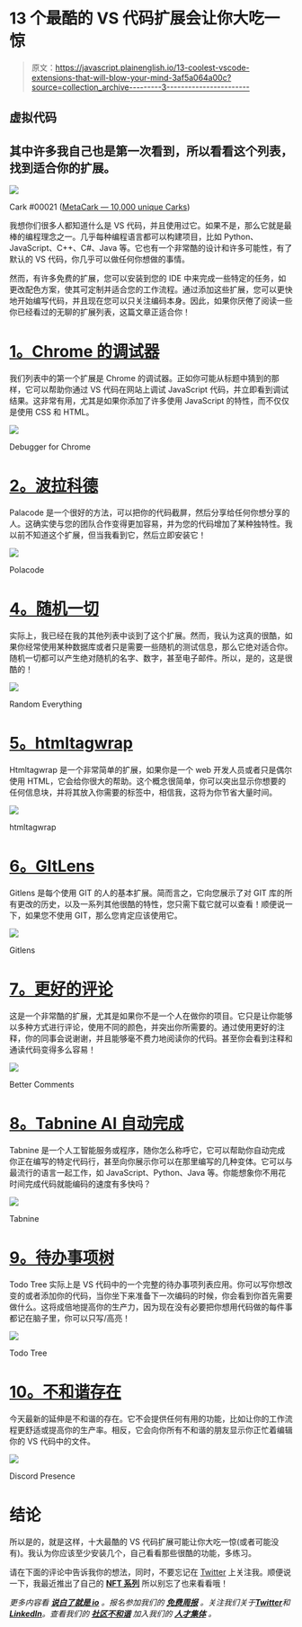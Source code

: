 # 13 个最酷的 VS 代码扩展会让你大吃一惊

> 原文：<https://javascript.plainenglish.io/13-coolest-vscode-extensions-that-will-blow-your-mind-3af5a064a00c?source=collection_archive---------3----------------------->

## 虚拟代码

## 其中许多我自己也是第一次看到，所以看看这个列表，找到适合你的扩展。

![](img/0645fc13d4549f74594b2625e8227943.png)

Cark #00021 ([MetaCark — 10,000 unique Carks](https://metacark.com/))

我想你们很多人都知道什么是 VS 代码，并且使用过它。如果不是，那么它就是最棒的编程理念之一。几乎每种编程语言都可以构建项目，比如 Python、JavaScript、C++、C#、Java 等。它也有一个非常酷的设计和许多可能性，有了默认的 VS 代码，你几乎可以做任何你想做的事情。

然而，有许多免费的扩展，您可以安装到您的 IDE 中来完成一些特定的任务，如更改配色方案，使其可定制并适合您的工作流程。通过添加这些扩展，您可以更快地开始编写代码，并且现在您可以只关注编码本身。因此，如果你厌倦了阅读一些你已经看过的无聊的扩展列表，这篇文章正适合你！

# [1。Chrome 的调试器](https://marketplace.visualstudio.com/items?itemName=msjsdiag.debugger-for-chrome)

我们列表中的第一个扩展是 Chrome 的调试器。正如你可能从标题中猜到的那样，它可以帮助你通过 VS 代码在网站上调试 JavaScript 代码，并立即看到调试结果。这非常有用，尤其是如果你添加了许多使用 JavaScript 的特性，而不仅仅是使用 CSS 和 HTML。

![](img/5cc9e37fff64cbf69dc3b5b74d76320b.png)

Debugger for Chrome

# [2。波拉科德](https://marketplace.visualstudio.com/items?itemName=pnp.polacode)

Palacode 是一个很好的方法，可以把你的代码截屏，然后分享给任何你想分享的人。这确实使与您的团队合作变得更加容易，并为您的代码增加了某种独特性。我以前不知道这个扩展，但当我看到它，然后立即安装它！

![](img/11b0edc00605fa6bfcd020d93f9426c9.png)

Polacode

# [4。随机一切](https://marketplace.visualstudio.com/items?itemName=helixquar.randomeverything)

实际上，我已经在我的其他列表中谈到了这个扩展。然而，我认为这真的很酷，如果你经常使用某种数据库或者只是需要一些随机的测试信息，那么它绝对适合你。随机一切都可以产生绝对随机的名字、数字，甚至电子邮件。所以，是的，这是很酷的！

![](img/1b90c48afdd107157a167b8fc2354d53.png)

Random Everything

# [5。htmltagwrap](https://marketplace.visualstudio.com/items?itemName=bradgashler.htmltagwrap)

Htmltagwrap 是一个非常简单的扩展，如果你是一个 web 开发人员或者只是偶尔使用 HTML，它会给你很大的帮助。这个概念很简单，你可以突出显示你想要的任何信息块，并将其放入你需要的标签中，相信我，这将为你节省大量时间。

![](img/e3d75e0fbac54bac33f8620eda882524.png)

htmltagwrap

# [6。GItLens](https://marketplace.visualstudio.com/items?itemName=eamodio.gitlens)

Gitlens 是每个使用 GIT 的人的基本扩展。简而言之，它向您展示了对 GIT 库的所有更改的历史，以及一系列其他很酷的特性，您只需下载它就可以查看！顺便说一下，如果您不使用 GIT，那么您肯定应该使用它。

![](img/090cd8ecddd880b5042ee120633a191c.png)

Gitlens

# [7。更好的评论](https://marketplace.visualstudio.com/items?itemName=aaron-bond.better-comments&ref=hackernoon.com)

这是一个非常酷的扩展，尤其是如果你不是一个人在做你的项目。它只是让你能够以多种方式进行评论，使用不同的颜色，并突出你所需要的。通过使用更好的注释，你的同事会说谢谢，并且能够毫不费力地阅读你的代码。甚至你会看到注释和通读代码变得多么容易！

![](img/256bf304ef1b004dabc00ec8224be42e.png)

Better Comments

# [8。Tabnine AI 自动完成](https://marketplace.visualstudio.com/items?itemName=TabNine.tabnine-vscode)

Tabnine 是一个人工智能服务或程序，随你怎么称呼它，它可以帮助你自动完成你正在编写的特定代码行，甚至向你展示你可以在那里编写的几种变体。它可以与最流行的语言一起工作，如 JavaScript、Python、Java 等。你能想象你不用花时间完成代码就能编码的速度有多快吗？

![](img/35eea9357d244976ec0bfb0152072ee4.png)

Tabnine

# [9。待办事项树](https://marketplace.visualstudio.com/items?itemName=Gruntfuggly.todo-tree)

Todo Tree 实际上是 VS 代码中的一个完整的待办事项列表应用。你可以写你想改变的或者添加你的代码，当你坐下来准备下一次编码的时候，你会看到你首先需要做什么。这将成倍地提高你的生产力，因为现在没有必要把你想用代码做的每件事都记在脑子里，你可以只写/高亮！

![](img/4d16927f0435121fe322f4a96a9504e1.png)

Todo Tree

# [10。不和谐存在](https://marketplace.visualstudio.com/items?itemName=icrawl.discord-vscode)

今天最新的延伸是不和谐的存在。它不会提供任何有用的功能，比如让你的工作流程更舒适或提高你的生产率。相反，它会向你所有不和谐的朋友显示你正忙着编辑你的 VS 代码中的文件。

![](img/eb56ffd4b233192cdd76dd96401f8200.png)

Discord Presence

# 结论

所以是的，就是这样，十大最酷的 VS 代码扩展可能让你大吃一惊(或者可能没有)。我认为你应该至少安装几个，自己看看那些很酷的功能，多练习。

请在下面的评论中告诉我你的想法，同时，不要忘记在 [Twitter](https://twitter.com/MarkKnd) 上关注我。顺便说一下，我最近推出了自己的 [**NFT 系列**](https://metacark.com/) 所以别忘了也来看看哦！

*更多内容看* [***说白了就是 io***](https://plainenglish.io/) *。报名参加我们的* [***免费周报***](http://newsletter.plainenglish.io/) *。关注我们关于*[***Twitter***](https://twitter.com/inPlainEngHQ)*和*[***LinkedIn***](https://www.linkedin.com/company/inplainenglish/)*。查看我们的* [***社区不和谐***](https://discord.gg/GtDtUAvyhW) *加入我们的* [***人才集体***](https://inplainenglish.pallet.com/talent/welcome) *。*